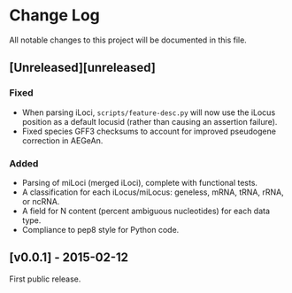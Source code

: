 # Change Log

All notable changes to this project will be documented in this file.

## [Unreleased][unreleased]
### Fixed
- When parsing iLoci, `scripts/feature-desc.py` will now use the iLocus position
  as a default locusid (rather than causing an assertion failure).
- Fixed species GFF3 checksums to account for improved pseudogene correction in
  AEGeAn.

### Added
- Parsing of miLoci (merged iLoci), complete with functional tests.
- A classification for each iLocus/miLocus: geneless, mRNA, tRNA, rRNA, or
  ncRNA.
- A field for N content (percent ambiguous nucleotides) for each data type.
- Compliance to pep8 style for Python code.

## [v0.0.1] - 2015-02-12

First public release.
